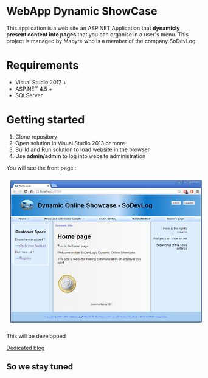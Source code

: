 # WebApp Dynamic ShowCase
This application is a web site an ASP.NET Application that **dynamicly present content into pages** that you can organise in a user's menu.
This project is managed by Mabyre who is a member of the company SoDevLog.

# Requirements
* Visual Studio 2017 +
* ASP.NET 4.5 +
* SQLServer

# Getting started
1. Clone repository
1. Open solution in Visual Studio 2013 or more
1. Builld and Run solution to load website in the browser
1. Use **admin/admin** to log into website administration

You will see the front page :

<img style="margin: 10px" src="Images/2016-04-27_10h21_29.png" alt="Reporter Registry Settings" />

This will be developped

[Dedicated blog](https://dynamic-showcase.sodevlog.com/)

## So we stay tuned
